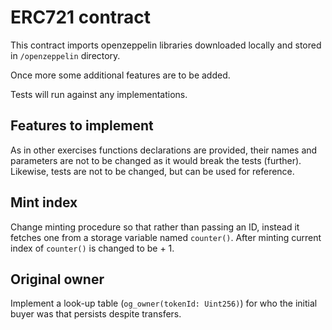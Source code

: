 # ERC721 contract

This contract imports openzeppelin libraries downloaded locally and stored in `/openzeppelin` directory.

Once more some additional features are to be added.

Tests will run against any implementations.

## Features to implement

As in other exercises functions declarations are provided, their names and parameters are not to be changed as it would break the tests (further). Likewise, tests are not to be changed, but can be used for reference.

## Mint index

Change minting procedure so that rather than passing an ID, instead it fetches one from a storage variable named `counter()`. After minting current index of `counter()` is changed to be + 1.

## Original owner

Implement a look-up table (`og_owner(tokenId: Uint256)`) for who the initial buyer was that persists despite transfers.